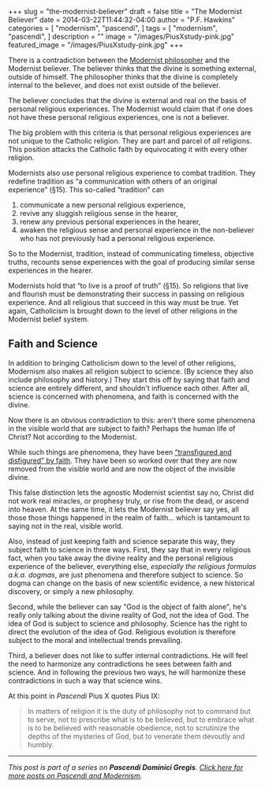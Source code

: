 +++
slug = "the-modernist-believer"
draft = false
title = "The Modernist Believer"
date = 2014-03-22T11:44:32-04:00
author = "P.F. Hawkins"
categories = [
  "modernism",
  "pascendi",
]
tags = [
  "modernism",
  "pascendi",
]
description = ""
image = "/images/PiusXstudy-pink.jpg"
featured_image = "/images/PiusXstudy-pink.jpg"
+++

There is a contradiction between the [Modernist philosopher](https://theoldevangelization.com/the-modernist-philosopher/) and the Modernist believer. The believer thinks that the divine is something external, outside of himself. The philosopher thinks that the divine is completely internal to the believer, and does not exist outside of the believer.

The believer concludes that the divine is external and real on the basis of personal religious experiences. The Modernist would claim that if one does not have these personal religious experiences, one is not a believer.

The big problem with this criteria is that personal religious experiences are not unique to the Catholic religion. They are part and parcel of *all* religions. This position attacks the Catholic faith by equivocating it with every other religion.

Modernists also use personal religious experience to combat tradition. They redefine tradition as “a communication with others of an original experience” (§15). This so-called “tradition” can 

1. communicate a new personal religious experience, 
1. revive any sluggish religious sense in the hearer,
1. renew any previous personal experiences in the hearer, 
1. awaken the religious sense and personal experience in the non-believer who has not previously had a personal religious experience. 

So to the Modernist, tradition, instead of communicating timeless, objective truths, recounts sense experiences with the goal of producing similar sense experiences in the hearer. 

Modernists hold that “to live is a proof of truth” (§15). So religions that live and flourish must be demonstrating their success in passing on religious experience. And all religious that succeed in this way must be true. Yet again, Catholicism is brought down to the level of other religions in the Modernist belief system.

## Faith and Science

In addition to bringing Catholicism down to the level of other religions, Modernism also makes all religion subject to science. (By science they also include philosophy and history.) They start this off by saying that faith and science are entirely different, and shouldn't influence each other. After all, science is concerned with phenomena, and faith is concerned with the divine.

Now there is an obvious contradiction to this: aren't there some phenomena in the visible world that are subject to faith? Perhaps the human life of Christ? Not according to the Modernist.

While such things are phenomena, they have been [“transfigured and disfigured” by faith](https://theoldevangelization.com/the-modernist-philosopher/). They have been so worked over that they are now removed from the visible world and are now the object of the invisible divine.

This false distinction lets the agnostic Modernist scientist say no, Christ did not work real miracles, or prophesy truly, or rise from the dead, or ascend into heaven. At the same time, it lets the Modernist believer say yes, all those those things happened in the realm of faith… which is tantamount to saying not in the real, visible world.

Also, instead of just keeping faith and science separate this way, they subject faith to science in three ways. First, they say that in every religious fact, when you take away the divine reality and the personal religious experience of the believer, everything else, *especially the religious formulas a.k.a. dogmas*, are just phenomena and therefore subject to science. So dogma can change on the basis of new scientific evidence, a new historical discovery, or simply a new philosophy.

Second, while the believer can say "God is the object of faith alone", he's really only talking about the divine reality of God, not the idea of God. The idea of God is subject to science and philosophy. Science has the right to direct the evolution of the idea of God. Religious evolution is therefore subject to the moral and intellectual trends prevailing.

Third, a believer does not like to suffer internal contradictions. He will feel the need to harmonize any contradictions he sees between faith and science. And in following the previous two ways, he will harmonize these contradictions in such a way that science wins.

At this point in *Pascendi* Pius X quotes Pius IX:

> In matters of religion it is the duty of philosophy not to command but to serve, not to prescribe what is to be believed, but to embrace what is to be believed with reasonable obedience, not to scrutinize the depths of the mysteries of God, but to venerate them devoutly and humbly.

*** 

*This post is part of a series on **Pascendi Dominici Gregis**. [Click here for more posts on Pascendi and Modernism](https://theoldevangelization.com/pascendi-series/).*
